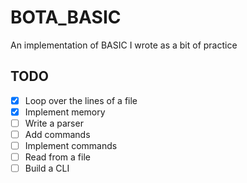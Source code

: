 # BOTA_BASIC

An implementation of BASIC I wrote as a bit of practice

## TODO

- [X] Loop over the lines of a file
- [X] Implement memory
- [ ] Write a parser
- [ ] Add commands
- [ ] Implement commands
- [ ] Read from a file
- [ ] Build a CLI